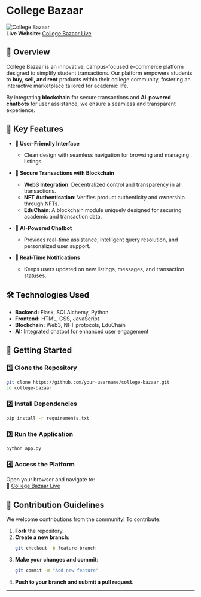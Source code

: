 # College Bazaar

![College Bazaar](https://your-image-link.com/banner.png)  
**Live Website:** [College Bazaar Live](https://collegebaazar4.pythonanywhere.com/)

## 📌 Overview

College Bazaar is an innovative, campus-focused e-commerce platform designed to simplify student transactions. Our platform empowers students to **buy, sell, and rent** products within their college community, fostering an interactive marketplace tailored for academic life.

By integrating **blockchain** for secure transactions and **AI-powered chatbots** for user assistance, we ensure a seamless and transparent experience.

## 🚀 Key Features

- **📌 User-Friendly Interface**  
  - Clean design with seamless navigation for browsing and managing listings.
  
- **🔗 Secure Transactions with Blockchain**  
  - **Web3 Integration**: Decentralized control and transparency in all transactions.  
  - **NFT Authentication**: Verifies product authenticity and ownership through NFTs.  
  - **EduChain**: A blockchain module uniquely designed for securing academic and transaction data.

- **🤖 AI-Powered Chatbot**  
  - Provides real-time assistance, intelligent query resolution, and personalized user support.

- **📢 Real-Time Notifications**  
  - Keeps users updated on new listings, messages, and transaction statuses.

## 🛠️ Technologies Used

- **Backend:** Flask, SQLAlchemy, Python
- **Frontend:** HTML, CSS, JavaScript
- **Blockchain:** Web3, NFT protocols, EduChain
- **AI:** Integrated chatbot for enhanced user engagement

## 🏁 Getting Started

### 1️⃣ Clone the Repository
```bash
git clone https://github.com/your-username/college-bazaar.git
cd college-bazaar
```

### 2️⃣ Install Dependencies
```bash
pip install -r requirements.txt
```

### 3️⃣ Run the Application
```bash
python app.py
```

### 4️⃣ Access the Platform
Open your browser and navigate to:  
🔗 [College Bazaar Live](https://collegebaazar4.pythonanywhere.com/)

## 🤝 Contribution Guidelines

We welcome contributions from the community! To contribute:

1. **Fork** the repository.
2. **Create a new branch**:  
   ```bash
   git checkout -b feature-branch
   ```
3. **Make your changes and commit**:  
   ```bash
   git commit -m "Add new feature"
   ```
4. **Push to your branch and submit a pull request**.

---



